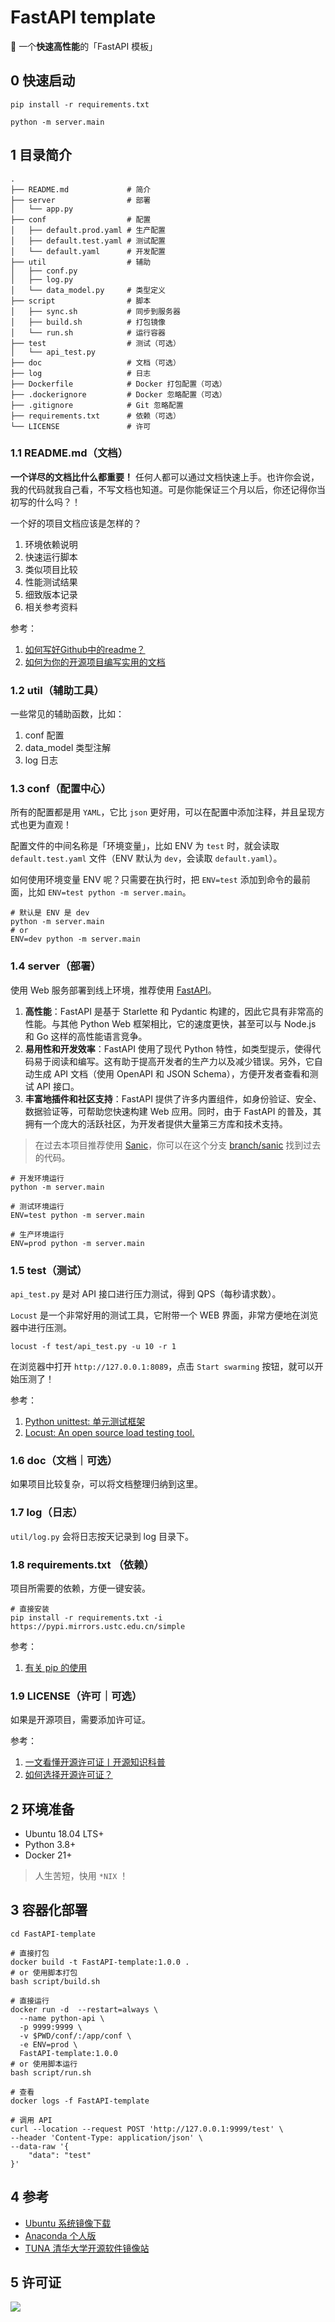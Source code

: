 # FastAPI template

🐍 一个**快速高性能**的「FastAPI 模板」

## 0 快速启动

```shell
pip install -r requirements.txt

python -m server.main
```

## 1 目录简介

```
.
├── README.md             # 简介
├── server                # 部署
│   └── app.py
├── conf                  # 配置
│   ├── default.prod.yaml # 生产配置
│   ├── default.test.yaml # 测试配置
│   └── default.yaml      # 开发配置
├── util                  # 辅助
│   ├── conf.py
│   ├── log.py
│   └── data_model.py     # 类型定义
├── script                # 脚本
│   ├── sync.sh           # 同步到服务器
│   ├── build.sh          # 打包镜像
│   └── run.sh            # 运行容器
├── test                  # 测试（可选）
│   └── api_test.py
├── doc                   # 文档（可选）
├── log                   # 日志
├── Dockerfile            # Docker 打包配置（可选）
├── .dockerignore         # Docker 忽略配置（可选）
├── .gitignore            # Git 忽略配置
├── requirements.txt      # 依赖（可选）
└── LICENSE               # 许可
```

### 1.1 README.md（文档）

**一个详尽的文档比什么都重要！** 任何人都可以通过文档快速上手。也许你会说，我的代码就我自己看，不写文档也知道。可是你能保证三个月以后，你还记得你当初写的什么吗？！

一个好的项目文档应该是怎样的？

1. 环境依赖说明
2. 快速运行脚本
3. 类似项目比较
4. 性能测试结果
5. 细致版本记录
6. 相关参考资料

参考：

1. [如何写好Github中的readme？](https://www.zhihu.com/question/29100816)
2. [如何为你的开源项目编写实用的文档](https://zhuanlan.zhihu.com/p/120399648)

### 1.2 util（辅助工具）

一些常见的辅助函数，比如：

1. conf 配置
2. data_model 类型注解
3. log 日志

### 1.3 conf（配置中心）

所有的配置都是用 `YAML`，它比 `json` 更好用，可以在配置中添加注释，并且呈现方式也更为直观！

配置文件的中间名称是「环境变量」，比如 ENV 为 `test` 时，就会读取 `default.test.yaml` 文件（ENV 默认为 `dev`，会读取 `default.yaml`）。

如何使用环境变量 ENV 呢？只需要在执行时，把 `ENV=test` 添加到命令的最前面，比如 `ENV=test python -m server.main`。

```shell
# 默认是 ENV 是 dev
python -m server.main
# or
ENV=dev python -m server.main
```

### 1.4 server（部署）

使用 Web 服务部署到线上环境，推荐使用 [FastAPI](https://fastapi.tiangolo.com/zh/)。

1. **高性能**：FastAPI 是基于 Starlette 和 Pydantic 构建的，因此它具有非常高的性能。与其他 Python Web 框架相比，它的速度更快，甚至可以与 Node.js 和 Go 这样的高性能语言竞争。
2. **易用性和开发效率**：FastAPI 使用了现代 Python 特性，如类型提示，使得代码易于阅读和编写。这有助于提高开发者的生产力以及减少错误。另外，它自动生成 API 文档（使用 OpenAPI 和 JSON Schema），方便开发者查看和测试 API 接口。
3. **丰富地插件和社区支持**：FastAPI 提供了许多内置组件，如身份验证、安全、数据验证等，可帮助您快速构建 Web 应用。同时，由于 FastAPI 的普及，其拥有一个庞大的活跃社区，为开发者提供大量第三方库和技术支持。

> 在过去本项目推荐使用 [Sanic](https://sanic.dev/zh/)，你可以在这个分支 [branch/sanic](https://github.com/Ailln/python-api-template/tree/sanic) 找到过去的代码。

```shell
# 开发环境运行
python -m server.main

# 测试环境运行
ENV=test python -m server.main

# 生产环境运行
ENV=prod python -m server.main
```

### 1.5 test（测试）

`api_test.py` 是对 API 接口进行压力测试，得到 QPS（每秒请求数）。

`Locust` 是一个非常好用的测试工具，它附带一个 WEB 界面，非常方便地在浏览器中进行压测。

```shell
locust -f test/api_test.py -u 10 -r 1
```

在浏览器中打开 `http://127.0.0.1:8089`，点击 `Start swarming` 按钮，就可以开始压测了！

参考：
1. [Python unittest: 单元测试框架](https://docs.python.org/zh-cn/3/library/unittest.html)
2. [Locust: An open source load testing tool.](https://locust.io)

### 1.6 doc（文档｜可选）

如果项目比较复杂，可以将文档整理归纳到这里。

### 1.7 log（日志）

`util/log.py` 会将日志按天记录到 log 目录下。

### 1.8 requirements.txt （依赖）

项目所需要的依赖，方便一键安装。

```shell
# 直接安装
pip install -r requirements.txt -i https://pypi.mirrors.ustc.edu.cn/simple
```

参考：

1. [有关 pip 的使用](https://www.v2ai.cn/2019/12/20/python/7-pip/)

### 1.9 LICENSE（许可｜可选）

如果是开源项目，需要添加许可证。

参考：

1. [一文看懂开源许可证丨开源知识科普](https://pingcap.com/zh/blog/introduction-of-open-source-license)
2. [如何选择开源许可证？](https://www.ruanyifeng.com/blog/2011/05/how_to_choose_free_software_licenses.html)

## 2 环境准备

- Ubuntu 18.04 LTS+
- Python 3.8+
- Docker 21+

> 人生苦短，快用 `*NIX` ！

## 3 容器化部署

```shell
cd FastAPI-template

# 直接打包
docker build -t FastAPI-template:1.0.0 .
# or 使用脚本打包
bash script/build.sh

# 直接运行
docker run -d  --restart=always \
  --name python-api \
  -p 9999:9999 \
  -v $PWD/conf/:/app/conf \
  -e ENV=prod \
  FastAPI-template:1.0.0
# or 使用脚本运行
bash script/run.sh

# 查看
docker logs -f FastAPI-template

# 调用 API
curl --location --request POST 'http://127.0.0.1:9999/test' \
--header 'Content-Type: application/json' \
--data-raw '{
    "data": "test"
}'
```

## 4 参考

- [Ubuntu 系统镜像下载](https://cn.ubuntu.com/download)
- [Anaconda 个人版](https://www.anaconda.com/products/individual#)
- [TUNA 清华大学开源软件镜像站](https://mirrors.tuna.tsinghua.edu.cn/)

## 5 许可证

[![](https://award.dovolopor.com?lt=License&rt=MIT&rbc=green)](./LICENSE)
